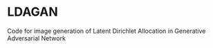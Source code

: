 # LDAGAN
Code for image generation of Latent Dirichlet Allocation in Generative Adversarial Network

